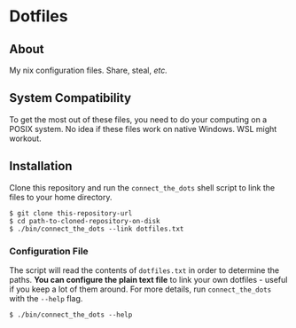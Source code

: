 # Dotfiles

## About
My nix configuration files. Share, steal, _etc._

## System Compatibility
To get the most out of these files, you need to do your computing on a
POSIX system. No idea if these files work on native Windows. WSL might
workout.

## Installation
Clone this repository and run the `connect_the_dots` shell script to
link the files to your home directory.

``` shell
$ git clone this-repository-url
$ cd path-to-cloned-repository-on-disk
$ ./bin/connect_the_dots --link dotfiles.txt
```

### Configuration File
The script will read the contents of `dotfiles.txt` in order to
determine the paths. __You can configure the plain text file__ to link
your own dotfiles - useful if you keep a lot of them around. For more
details, run `connect_the_dots` with the `--help` flag.

``` shell
$ ./bin/connect_the_dots --help
```
